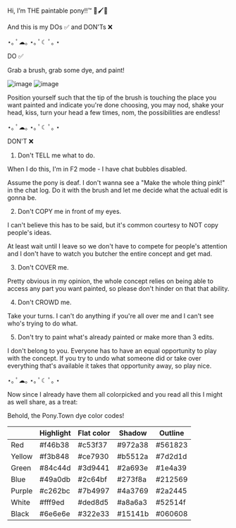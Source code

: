 Hi, I’m THE paintable pony‼™ 👋🖌️🐎

And this is my DOs ✅ and DON'Ts ❌

⋆｡ ﾟ☁︎｡ ⋆｡ ﾟ☾ ﾟ｡ ⋆

DO ✅

Grab a brush, grab some dye, and paint! 

![image](https://github.com/user-attachments/assets/c17b6483-35f9-4221-b268-7f7ff6755830)
![image](https://github.com/user-attachments/assets/13708cc2-f333-40d4-8b10-3f6c3d19c87f)

Position yourself such that the tip of the brush is touching the place you want painted and indicate you're done choosing, you may nod, shake your head, kiss, turn your head a few times, nom, the possibilities are endless!

⋆｡ ﾟ☁︎｡ ⋆｡ ﾟ☾ ﾟ｡ ⋆

DON'T ❌

1. Don't TELL me what to do.

When I do this, I'm in F2 mode - I have chat bubbles disabled. 

Assume the pony is deaf. I don't wanna see a "Make the whole thing pink!" in the chat log. Do it with the brush and let me decide what the actual edit is gonna be.

2. Don't COPY me in front of my eyes.

I can't believe this has to be said, but it's common courtesy to NOT copy people's ideas.

At least wait until I leave so we don't have to compete for people's attention and I don't have to watch you butcher the entire concept and get mad.

3. Don't COVER me.

Pretty obvious in my opinion, the whole concept relies on being able to access any part you want painted, so please don't hinder on that that ability.

4. Don't CROWD me.

Take your turns. I can't do anything if you're all over me and I can't see who's trying to do what.

5. Don't try to paint what's already painted or make more than 3 edits.

I don't belong to you. Everyone has to have an equal opportunity to play with the concept. If you try to undo what someone did or take over everything that's available it takes that opportunity away, so play nice.

⋆｡ ﾟ☁︎｡ ⋆｡ ﾟ☾ ﾟ｡ ⋆

Now since I already have them all colorpicked and you read all this I might as well share, as a treat: 

Behold, the Pony.Town dye color codes!

|  | Highlight | Flat color | Shadow | Outline |
|---|---|---|---|---|
| Red | #f46b38 | #c53f37 | #972a38 | #561823 |
| Yellow | #f3b848 | #ce7930 | #b5512a | #7d2d1d |
| Green | #84c44d | #3d9441 | #2a693e | #1e4a39 |
| Blue | #49a0db | #2c64bf | #273f8a | #212569 |
| Purple | #c262bc | #7b4997 | #4a3769 | #2a2445 |
| White | #fff9ed | #ded8d5 | #a8a6a3 | #52514f |
| Black | #6e6e6e | #322e33 | #15141b | #060608 |
